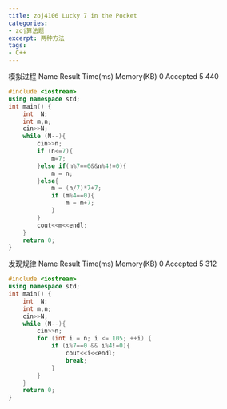 ```yaml
---
title: zoj4106 Lucky 7 in the Pocket
categories:
- zoj算法题
excerpt: 两种方法
tags:
- C++
---
```

模拟过程
Name	Result  	Time(ms)	Memory(KB)
0	    Accepted	5	        440
``` C++
#include <iostream>
using namespace std;
int main() {
    int  N;
    int m,n;
    cin>>N;
    while (N--){
        cin>>n;
        if (n<=7){
            m=7;
        }else if(n%7==0&&n%4!=0){
            m = n;
        }else{
            m = (n/7)*7+7;
            if (m%4==0){
                m = m+7;
            }
        }
        cout<<m<<endl;
    }
    return 0;
}
```
发现规律
Name	Result	    Time(ms)	Memory(KB)
0	    Accepted	5	        312

``` C++
#include <iostream>
using namespace std;
int main() {
    int  N;
    int m,n;
    cin>>N;
    while (N--){
        cin>>n;
        for (int i = n; i <= 105; ++i) {
            if (i%7==0 && i%4!=0){
                cout<<i<<endl;
                break;
            }
        }
    }
    return 0;
}
```